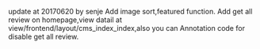 update at 20170620 by senje
Add image sort,featured function.
Add get all review on homepage,view datail at view/frontend/layout/cms_index_index,also you can Annotation code for disable get all review.